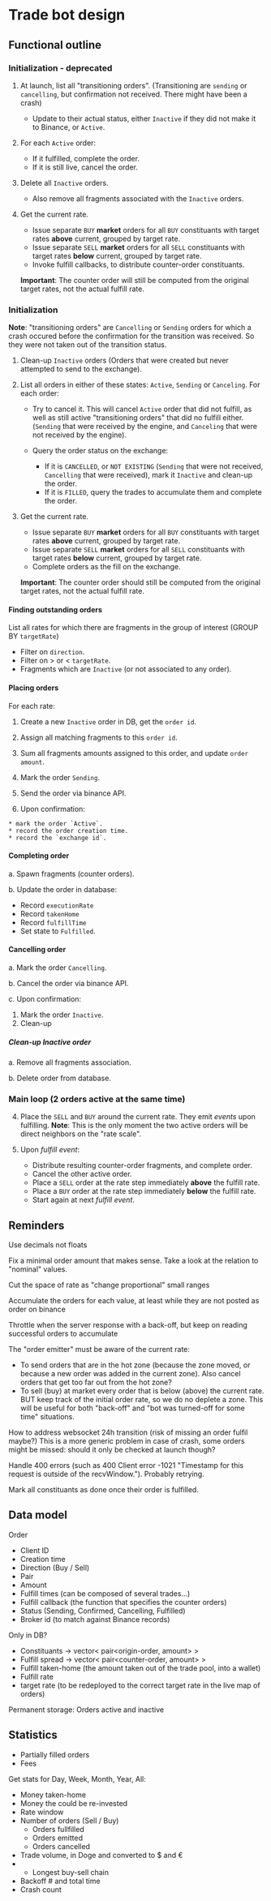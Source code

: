 # Trade bot design

## Functional outline

### Initialization - deprecated

1. At launch, list all "transitioning orders".
(Transitioning are `sending` or `cancelling`, but confirmation not received. There might have been a crash)
    * Update to their actual status, either `Inactive` if they did not make it to Binance, or `Active`.

2. For each `Active` order:
    * If it fulfilled, complete the order.
    * If it is still live, cancel the order.

3. Delete all `Inactive` orders.
    * Also remove all fragments associated with the `Inactive` orders.

4. Get the current rate.
    * Issue separate `BUY` **market** orders for all `BUY` constituants with target rates **above** current, grouped by target rate.
    * Issue separate `SELL` **market** orders for all `SELL` constituants with target rates **below** current, grouped by target rate.
    * Invoke fulfill callbacks, to distribute counter-order constituants.

   **Important**: The counter order will still be computed from the original target rates, not the actual fulfill rate.

### Initialization

**Note**: "transitioning orders" are `Cancelling` or `Sending` orders for which a crash occured
before the confirmation for the transition was received.
So they were not taken out of the transition status.

1. Clean-up `Inactive` orders (Orders that were created but never attempted to send to the exchange).

2. List all orders in either of these states: `Active`, `Sending` or `Canceling`. For each order:

    * Try to cancel it. This will cancel `Active` order that did not fulfill, as well as still active "transitioning orders" that did no fulfill either.
     (`Sending` that were received by the engine, and `Canceling` that were not received by the engine).

    * Query the order status on the exchange:
        * If it is `CANCELLED`, or `NOT EXISTING`
        (`Sending` that were not received, `Cancelling` that were received), mark it `Inactive` and clean-up the order.
        * If it is `FILLED`, query the trades to accumulate them and complete the order.

3. Get the current rate.
    * Issue separate `BUY` **market** orders for all `BUY` constituants with target rates **above** current, grouped by target rate.
    * Issue separate `SELL` **market** orders for all `SELL` constituants with target rates **below** current, grouped by target rate.
    * Complete orders as the fill on the exchange.

   **Important**: The counter order should still be computed from the original target rates, not the actual fulfill rate.


#### Finding outstanding orders

List all rates for which there are fragments in the group of interest (GROUP BY `targetRate`)

  * Filter on `direction`.
  * Filter on > or < `targetRate`.
  * Fragments which are `Inactive` (or not associated to any order).

#### Placing orders

For each rate:

  1. Create a new `Inactive` order in DB, get the `order id`.

  2. Assign all matching fragments to this `order id`.

  3. Sum all fragments amounts assigned to this order, and update `order amount`.

  4. Mark the order `Sending`.

  5. Send the order via binance API.

  6. Upon confirmation:

    * mark the order `Active`.
    * record the order creation time.
    * record the `exchange id`.

#### Completing order

a. Spawn fragments (counter orders).

b. Update the order in database:

  * Record `executionRate`
  * Record `takenHome`
  * Record `fulfillTime`
  * Set state to `Fulfilled`.

#### Cancelling order

a. Mark the order `Cancelling`.

b. Cancel the order via binance API.

c.  Upon confirmation:
  1. Mark the order `Inactive`.
  2. Clean-up


##### Clean-up Inactive order

a. Remove all fragments association.

b. Delete order from database.


### Main loop (2 orders active at the same time)

4. Place the `SELL` and `BUY` around the current rate.
  They emit *events* upon fulfilling.
  **Note**: This is the only moment the two active orders will be direct neighbors on the "rate scale".

5. Upon *fulfill event*:
    * Distribute resulting counter-order fragments, and complete order.
    * Cancel the other active order.
    * Place a `SELL` order at the rate step immediately **above** the fulfill rate.
    * Place a `BUY` order at the rate step immediately **below** the fulfill rate.
    * Start again at next *fulfill event*.


## Reminders

Use decimals not floats

Fix a minimal order amount that makes sense. Take a look at the relation to "nominal" values.

Cut the space of rate as "change proportional" small ranges

Accumulate the orders for each value, at least while they are not posted as order on binance

Throttle when the server response with a back-off, but keep on reading successful orders to accumulate

The "order emitter" must be aware of the current rate:
* To send orders that are in the hot zone (because the zone moved, or because a new order was added in the current zone). Also cancel orders that get too far out from the hot zone?
* To sell (buy) at market every order that is below (above) the current rate. BUT keep track of the initial order rate, so we do no deplete a zone. This will be useful for both "back-off" and "bot was turned-off for some time" situations.

How to address websocket 24h transition (risk of missing an order fulfil maybe?) This is a more generic problem in case of crash, some orders might be missed: should it only be checked at launch though?

Handle 400 errors (such as 400 Client error -1021 "Timestamp for this request is outside of the recvWindow."). Probably retrying.

Mark all constituants as done once their order is fulfilled.


## Data model

Order
+ Client ID
+ Creation time
+ Direction (Buy / Sell)
+ Pair
+ Amount
+ Fulfill times (can be composed of several trades...)
+ Fulfill callback (the function that specifies the counter orders)
+ Status (Sending, Confirmed, Cancelling, Fulfilled)
+ Broker id (to match against Binance records)

Only in DB?
+ Constituants -> vector< pair<origin-order, amount> >
+ Fulfill spread ->  vector< pair<counter-order, amount> >
+ Fulfill taken-home (the amount taken out of the trade pool, into a wallet)
+ Fulfill rate
+ target rate (to be redeployed to the correct target rate in the live map of orders)


Permanent storage:
Orders active and inactive

## Statistics

* Partially filled orders
* Fees

Get stats for Day, Week, Month, Year, All:
* Money taken-home
* Money the could be re-invested
* Rate window
* Number of orders (Sell / Buy)
  * Orders fullfilled
  * Orders emitted
  * Orders cancelled
* Trade volume, in Doge and converted to $ and €
* * Longest buy-sell chain
* Backoff # and total time
* Crash count
